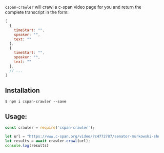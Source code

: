 `cspan-crawler` will crawl a c-span video page for you and return the complete transcript in the form:
```javascript
[
  {
    timeStart: "",
    speaker: "",
    text: ""
  },
  {
    timeStart: "",
    speaker: "",
    text: ""
  },
  // ...
]
```

## Installation
```
$ npm i cspan-crawler --save
```

## Usage:
```javascript
const crawler = require('cspan-crawler');

let url = "https://www.c-span.org/video/?c4772787/senator-murkowski-shutting-government-governing"
let results = await crawler.crawl(url);
console.log(results)
```
